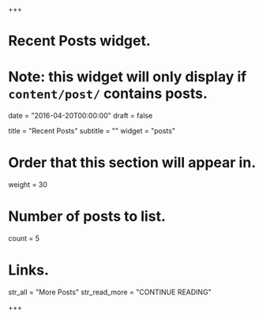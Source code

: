 +++
# Recent Posts widget.
# Note: this widget will only display if `content/post/` contains posts.

date = "2016-04-20T00:00:00"
draft = false

title = "Recent Posts"
subtitle = ""
widget = "posts"

# Order that this section will appear in.
weight = 30

# Number of posts to list.
count = 5

# Links.
str_all = "More Posts"
str_read_more = "CONTINUE READING"

+++

